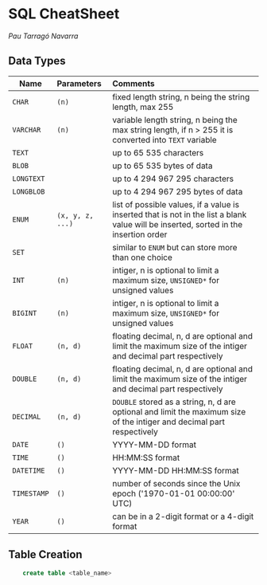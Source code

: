 # SQL CheatSheet
*Pau Tarragó Navarra*

## Data Types
| Name | Parameters | Comments |
| ---- |:---------- | :------- |
| `CHAR` | `(n)` | fixed length string, n being the string length, max 255 |
| `VARCHAR` | `(n)` | variable length string, n being the max string length, if n > 255 it is converted into `TEXT` variable |
| `TEXT` | | up to 65 535 characters |
| `BLOB` | | up to 65 535 bytes of data |
| `LONGTEXT` | | up to 4 294 967 295 characters |
| `LONGBLOB` | | up to 4 294 967 295 bytes of data |
| `ENUM` | `(x, y, z, ...)` | list of possible values, if a value is inserted that is not in the list a blank value will be inserted, sorted in the insertion order |
| `SET` | | similar to `ENUM` but can store more than one choice |
| `INT` | `(n)` | intiger, n is optional to limit a maximum size, `UNSIGNED*` for unsigned values |
| `BIGINT` | `(n)` | intiger, n is optional to limit a maximum size, `UNSIGNED*` for unsigned values |
| `FLOAT` | `(n, d)` | floating decimal, n, d are optional and limit the maximum size of the intiger and decimal part respectively |
| `DOUBLE` | `(n, d)` | floating decimal, n, d are optional and limit the maximum size of the intiger and decimal part respectively |
| `DECIMAL` | `(n, d)` | `DOUBLE` stored as a string, n, d are optional and limit the maximum size of the intiger and decimal part respectively |
| `DATE` | `()` | YYYY-MM-DD format |
| `TIME` |`()`| HH:MM:SS format |
| `DATETIME` | `()` | YYYY-MM-DD HH:MM:SS format |
| `TIMESTAMP` | `()` | number of seconds since the Unix epoch ('1970-01-01 00:00:00' UTC) |
| `YEAR` | `()` | can be in a 2-digit format or a 4-digit format |

## Table Creation
```sql
    create table <table_name>
    
```